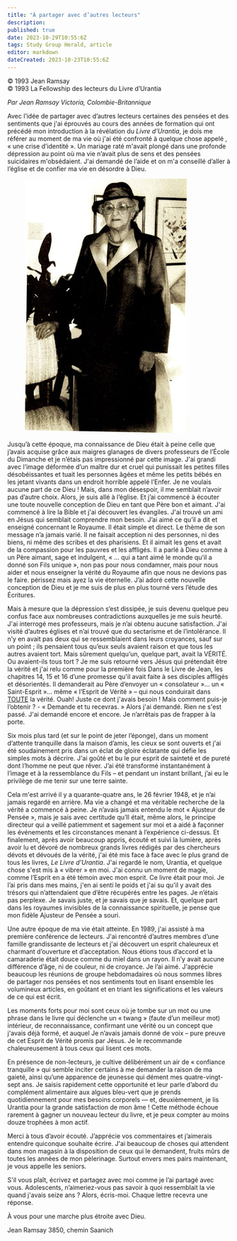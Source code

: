 ```yaml
---
title: "À partager avec d’autres lecteurs"
description: 
published: true
date: 2023-10-29T10:55:6Z
tags: Study Group Herald, article
editor: markdown
dateCreated: 2023-10-23T10:55:6Z
---
```


<p class="v-card v-sheet theme--light grey lighten-3 px-2">© 1993 Jean Ramsay<br>© 1993 La Fellowship des lecteurs du Livre d’Urantia</p>


_Par Jean Ramsay_
_Victoria, Colombie-Britannique_

Avec l’idée de partager avec d’autres lecteurs certaines des pensées et des sentiments que j'ai éprouvés au cours des années de formation qui ont précédé mon introduction à la révélation du _Livre d’Urantia_, je dois me référer au moment de ma vie où j'ai été confronté à quelque chose appelé , « une crise d’identité ». Un mariage raté m'avait plongé dans une profonde dépression au point où ma vie n’avait plus de sens et des pensées suicidaires m'obsédaient. J'ai demandé de l’aide et on m'a conseillé d’aller à l’église et de confier ma vie en désordre à Dieu.

<figure id="Figure_1" class="image urantiapedia image-style-align-right">
<img src="/image/article/Study_Group_Herald/Jean_Ramsay.jpg">
</figure>

Jusqu’à cette époque, ma connaissance de Dieu était à peine celle que j’avais acquise grâce aux maigres glanages de divers professeurs de l’École du Dimanche et je n’étais pas impressionné par cette image. J'ai grandi avec l’image déformée d’un maître dur et cruel qui punissait les petites filles désobéissantes et tuait les personnes âgées et même les petits bébés en les jetant vivants dans un endroit horrible appelé l’Enfer. Je ne voulais aucune part de ce Dieu ! Mais, dans mon désespoir, il me semblait n’avoir pas d’autre choix. Alors, je suis allé à l’église. Et j’ai commencé à écouter une toute nouvelle conception de Dieu en tant que Père bon et aimant. J'ai commencé à lire la Bible et j'ai découvert les évangiles. J'ai trouvé un ami en Jésus qui semblait comprendre mon besoin. J’ai aimé ce qu’il a dit et enseigné concernant le Royaume. Il était simple et direct. Le thème de son message n’a jamais varié. Il ne faisait acception ni des personnes, ni des biens, ni même des scribes et des pharisiens. Et il aimait les gens et avait de la compassion pour les pauvres et les affligés. Il a parlé à Dieu comme à un Père aimant, sage et indulgent, « ... qui a tant aimé le monde qu'il a donné son Fils unique », non pas pour nous condamner, mais pour nous aider et nous enseigner la vérité du Royaume afin que nous ne devions pas le faire. périssez mais ayez la vie éternelle. J’ai adoré cette nouvelle conception de Dieu et je me suis de plus en plus tourné vers l’étude des Écritures.

Mais à mesure que la dépression s’est dissipée, je suis devenu quelque peu confus face aux nombreuses contradictions auxquelles je me suis heurté. J'ai interrogé mes professeurs, mais je n’ai obtenu aucune satisfaction. J'ai visité d’autres églises et n’ai trouvé que du sectarisme et de l’intolérance. Il n’y en avait pas deux qui se ressemblaient dans leurs croyances, sauf sur un point ; ils pensaient tous qu’eux seuls avaient raison et que tous les autres avaient tort. Mais sûrement quelqu’un, quelque part, avait la VÉRITÉ. Ou avaient-ils tous tort ? Je me suis retourné vers Jésus qui prétendait être la vérité et j'ai relu comme pour la première fois Dans le Livre de Jean, les chapitres 14, 15 et 16 d’une promesse qu'il avait faite à ses disciples affligés et désorientés. Il demanderait au Père d’envoyer un « consolateur »… un « Saint-Esprit »… même « l’Esprit de Vérité » – qui nous conduirait dans <ins>TOUTE</ins> la vérité. Ouah! Juste ce dont j'avais besoin ! Mais comment puis-je l’obtenir ? - « Demande et tu recevras. » Alors j'ai demandé. Rien ne s'est passé. J'ai demandé encore et encore. Je n’arrêtais pas de frapper à la porte.

Six mois plus tard (et sur le point de jeter l’éponge), dans un moment d’attente tranquille dans la maison d’amis, les cieux se sont ouverts et j'ai été soudainement pris dans un éclat de gloire éclatante qui défie les simples mots à décrire. J'ai goûté et bu le pur esprit de sainteté et de pureté dont l’homme ne peut que rêver. J’ai été transformé instantanément à l’image et à la ressemblance du Fils – et pendant un instant brillant, j’ai eu le privilège de me tenir sur une terre sainte.

Cela m'est arrivé il y a quarante-quatre ans, le 26 février 1948, et je n’ai jamais regardé en arrière. Ma vie a changé et ma véritable recherche de la vérité a commencé à peine. Je n’avais jamais entendu le mot « Ajusteur de Pensée », mais je sais avec certitude qu’Il était, même alors, le principe directeur qui a veillé patiemment et sagement sur moi et a aidé à façonner les événements et les circonstances menant à l’expérience ci-dessus. Et finalement, après avoir beaucoup appris, écouté et suivi la lumière, après avoir lu et dévoré de nombreux grands livres rédigés par des chercheurs dévots et dévoués de la vérité, j'ai été mis face à face avec le plus grand de tous les livres, _Le Livre d’Urantia_. J'ai regardé le nom, Urantia, et quelque chose s'est mis à « vibrer » en moi. J'ai connu un moment de magie, comme l’Esprit en a été témoin avec mon esprit. Ce livre était pour moi. Je l’ai pris dans mes mains, j'en ai senti le poids et j'ai su qu'il y avait des trésors qui n’attendaient que d’être récupérés entre les pages. Je n’étais pas perplexe. Je savais juste, et je savais que je savais. Et, quelque part dans les royaumes invisibles de la connaissance spirituelle, je pense que mon fidèle Ajusteur de Pensée a souri.

Une autre époque de ma vie était atteinte. En 1989, j'ai assisté à ma première conférence de lecteurs. J'ai rencontré d’autres membres d’une famille grandissante de lecteurs et j'ai découvert un esprit chaleureux et charmant d’ouverture et d’acceptation. Nous étions tous d’accord et la camaraderie était douce comme du miel dans un rayon. Il n’y avait aucune différence d’âge, ni de couleur, ni de croyance. Je l’ai aimé. J'apprécie beaucoup les réunions de groupe hebdomadaires où nous sommes libres de partager nos pensées et nos sentiments tout en lisant ensemble les volumineux articles, en goûtant et en triant les significations et les valeurs de ce qui est écrit.

Les moments forts pour moi sont ceux où je tombe sur un mot ou une phrase dans le livre qui déclenche un « twang » (faute d’un meilleur mot) intérieur, de reconnaissance, confirmant une vérité ou un concept que j'avais déjà formé, et auquel Je n’avais jamais donné de voix – pure preuve de cet Esprit de Vérité promis par Jésus. Je le recommande chaleureusement à tous ceux qui lisent ces mots.

En présence de non-lecteurs, je cultive délibérément un air de « confiance tranquille » qui semble inciter certains à me demander la raison de ma gaieté, ainsi qu’une apparence de jeunesse qui dément mes quatre-vingt-sept ans. Je saisis rapidement cette opportunité et leur parle d’abord du complément alimentaire aux algues bleu-vert que je prends quotidiennement pour mes besoins corporels — et, deuxièmement, je lis Urantia pour la grande satisfaction de mon âme ! Cette méthode échoue rarement à gagner un nouveau lecteur du livre, et je peux compter au moins douze trophées à mon actif.

Merci à tous d’avoir écouté. J’apprécie vos commentaires et j’aimerais entendre quiconque souhaite écrire. J'ai beaucoup de choses qui attendent dans mon magasin à la disposition de ceux qui le demandent, fruits mûrs de toutes les années de mon pèlerinage. Surtout envers mes pairs maintenant, je vous appelle les seniors.

S'il vous plaît, écrivez et partagez avec moi comme je l’ai partagé avec vous. Adolescents, n’aimeriez-vous pas savoir à quoi ressemblait la vie quand j'avais seize ans ? Alors, écris-moi. Chaque lettre recevra une réponse.

À vous pour une marche plus étroite avec Dieu.

Jean Ramsay 
3850, chemin Saanich

<br style="clear:both;"/>

